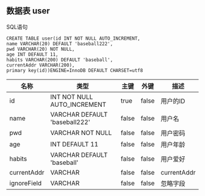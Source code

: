 ## 数据表 user

SQL语句

```
CREATE TABLE user(id INT NOT NULL AUTO_INCREMENT,
name VARCHAR(20) DEFAULT 'baseball222',
pwd VARCHAR(20) NOT NULL,
age INT DEFAULT 11,
habits VARCHAR(200) DEFAULT 'baseball',
currentAddr VARCHAR(200),
primary key(id))ENGINE=InnoDB DEFAULT CHARSET=utf8
```
|名称	|类型	|主键	|外键	|描述	|
| ----- | ----- | ----- | ----- | ----- |
|id|INT  NOT NULL AUTO_INCREMENT|true|false|用户的ID|
|name|VARCHAR  DEFAULT 'baseball222'|false|false|用户名|
|pwd|VARCHAR  NOT NULL|false|false|用户密码|
|age|INT  DEFAULT 11|false|false|用户年龄|
|habits|VARCHAR  DEFAULT 'baseball'|false|false|用户爱好|
|currentAddr|VARCHAR |false|false|currentAddr|
|ignoreField|VARCHAR |false|false|忽略字段|